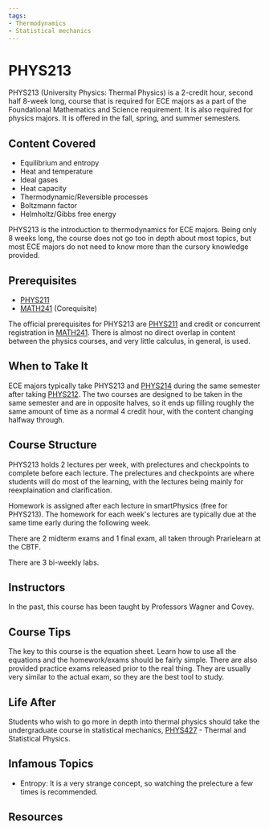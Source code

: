 ```yaml
---
tags:
- Thermodynamics
- Statistical mechanics
---
```

# PHYS213

PHYS213 (University Physics: Thermal Physics) is a 2-credit hour, second half 8-week long, course that is required for ECE majors as a part of the Foundational Mathematics and Science requirement. It is also required for physics majors. It is offered in the fall, spring, and summer semesters.

## Content Covered

- Equilibrium and entropy
- Heat and temperature
- Ideal gases
- Heat capacity
- Thermodynamic/Reversible processes
- Boltzmann factor
- Helmholtz/Gibbs free energy
  
PHYS213 is the introduction to thermodynamics for ECE majors. Being only 8 weeks long, the course does not go too in depth about most topics, but most ECE majors do not need to know more than the cursory knowledge provided.

## Prerequisites

- [PHYS211](PHYS211.md)
- [MATH241](../MATH%20Course%20Offerings/MATH241.md) (Corequisite)

The official prerequisites for PHYS213 are [PHYS211](PHYS211.md) and credit or concurrent registration in [MATH241](../MATH%20Course%20Offerings/MATH241.md). There is almost no direct overlap in content between the physics courses, and very little calculus, in general, is used.

## When to Take It

ECE majors typically take PHYS213 and [PHYS214](PHYS214.md) during the same semester after taking [PHYS212](PHYS212.md). The two courses are designed to be taken in the same semester and are in opposite halves, so it ends up filling roughly the same amount of time as a normal 4 credit hour, with the content changing halfway through.

## Course Structure

PHYS213 holds 2 lectures per week, with prelectures and checkpoints to complete before each lecture. The prelectures and checkpoints are where students will do most of the learning, with the lectures being mainly for reexplaination and clarification. 

Homework is assigned after each lecture in smartPhysics (free for PHYS213). The homework for each week's lectures are typically due at the same time early during the following week.

There are 2 midterm exams and 1 final exam, all taken through Prarielearn at the CBTF. 

There are 3 bi-weekly labs.

## Instructors

In the past, this course has been taught by Professors Wagner and Covey.

## Course Tips

The key to this course is the equation sheet. Learn how to use all the equations and the homework/exams should be fairly simple. There are also provided practice exams released prior to the real thing. They are usually very similar to the actual exam, so they are the best tool to study.

## Life After

Students who wish to go more in depth into thermal physics should take the undergraduate course in statistical mechanics, [PHYS427](PHYS427.md) - Thermal and Statistical Physics.

## Infamous Topics

- Entropy: It is a very strange concept, so watching the prelecture a few times is recommended.

## Resources